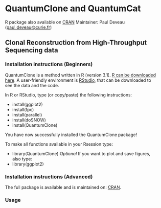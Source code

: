 # QuantumClone and QuantumCat

R package also available on [CRAN](http://cran.r-project.org/web/packages/QuantumClone/index.html)
Maintainer: Paul Deveau (paul.deveau@curie.fr)

## Clonal Reconstruction from High-Throughput Sequencing data
### Installation instructions (Beginners)

QuantumClone is a method written in R (version 3.1). [R can be downloaded here](http://cran.r-project.org/mirrors.html). 
A user-friendly environment is [RStudio](http://www.rstudio.com/products/rstudio/download/), that can be downloaded to see the data and the code.

In R or RStudio, type (or copy/paste) the following instructions:
* install(ggplot2)
* install(fpc)
* install(parallel)
* install(doSNOW)
* install(QuantumClone)

You have now successfully installed the QuantumClone package!

To make all functions available in your Rsession type:
* library(QuantumClone)
*Optional*
If you want to plot and save figures, also type:
* library(ggplot2)

### Installation instructions (Advanced)

The full package is available and is maintained on: [CRAN](http://cran.r-project.org/web/packages/QuantumClone/index.html). 

### Usage
